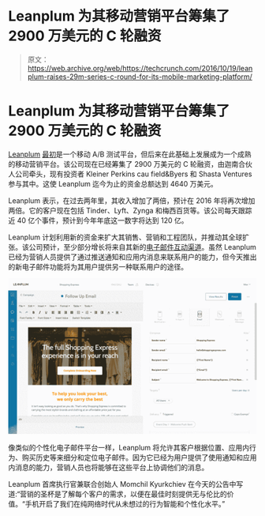 # Leanplum 为其移动营销平台筹集了 2900 万美元的 C 轮融资

> 原文：<https://web.archive.org/web/https://techcrunch.com/2016/10/19/leanplum-raises-29m-series-c-round-for-its-mobile-marketing-platform/>

# Leanplum 为其移动营销平台筹集了 2900 万美元的 C 轮融资

[Leanplum](https://web.archive.org/web/20230322160428/https://www.leanplum.com/) [最初](https://web.archive.org/web/20230322160428/https://techcrunch.com/2014/07/28/ab-testing-service-leanplum-raises-4-8m-series-a-round-adds-marketing-automation-tools/)是一个移动 A/B 测试平台，但后来在此基础上发展成为一个成熟的移动营销平台。该公司现在已经筹集了 2900 万美元的 C 轮融资，由迦南合伙人公司牵头，现有投资者 Kleiner Perkins cau field&Byers 和 Shasta Ventures 参与其中。这使 Leanplum 迄今为止的资金总额达到 4640 万美元。

Leanplum 表示，在过去两年里，其收入增加了两倍，预计在 2016 年将再次增加两倍。它的客户现在包括 Tinder、Lyft、Zynga 和梅西百货等。该公司每天跟踪近 40 亿个事件，预计到今年年底这一数字将达到 120 亿。

Leanplum 计划利用新的资金来扩大其销售、营销和工程团队，并推动其全球扩张。该公司预计，至少部分增长将来自其新的[电子邮件互动渠道](https://web.archive.org/web/20230322160428/http://www.leanplum.com/blog/email/leanplum-launches-email-expands-mobile-engagement-channels)。虽然 Leanplum 已经为营销人员提供了通过推送通知和应用内消息来联系用户的能力，但今天推出的新电子邮件功能将为其用户提供另一种联系用户的途径。

[![email-image-2](img/90325c5b83de7a63caac3a92bd6ff45c.png)](https://web.archive.org/web/20230322160428/https://techcrunch.com/wp-content/uploads/2016/10/email-image-2.png)

像类似的个性化电子邮件平台一样，Leanplum 将允许其客户根据位置、应用内行为、购买历史等来细分和定位电子邮件。因为它已经为用户提供了使用通知和应用内消息的能力，营销人员也将能够在这些平台上协调他们的消息。

Leanplum 首席执行官兼联合创始人 Momchil Kyurkchiev 在今天的公告中写道:“营销的圣杯是了解每个客户的需求，以便在最佳时刻提供无与伦比的价值。“手机开启了我们在纯网络时代从未想过的行为智能和个性化水平。”